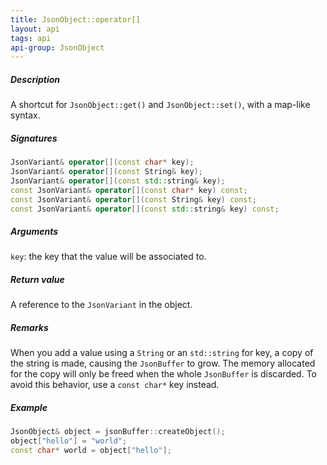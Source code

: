 ```yaml
---
title: JsonObject::operator[]
layout: api
tags: api
api-group: JsonObject
---
```


##### Description

A shortcut for `JsonObject::get()` and `JsonObject::set()`, with a map-like syntax.

##### Signatures

```c++
JsonVariant& operator[](const char* key);
JsonVariant& operator[](const String& key);
JsonVariant& operator[](const std::string& key);
const JsonVariant& operator[](const char* key) const;
const JsonVariant& operator[](const String& key) const;
const JsonVariant& operator[](const std::string& key) const;
```

##### Arguments

`key`: the key that the value will be associated to.

##### Return value

A reference to the `JsonVariant` in the object.

##### Remarks

When you add a value using a `String` or an `std::string` for key, a copy of the string is made, causing the `JsonBuffer` to grow.
The memory allocated for the copy will only be freed when the whole `JsonBuffer` is discarded.
To avoid this behavior, use a `const char*` key instead.

##### Example

```c++
JsonObject& object = jsonBuffer::createObject();
object["hello"] = "world";
const char* world = object["hello"];
```
